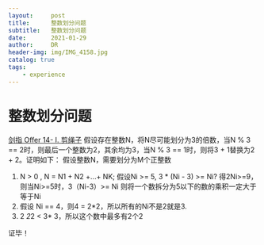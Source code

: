 ```yaml
---
layout:     post
title:      整数划分问题
subtitle:   整数划分问题
date:       2021-01-29
author:     DR
header-img: img/IMG_4158.jpg
catalog: true
tags:
    - experience
---
```


# 整数划分问题
[剑指 Offer 14- I. 剪绳子](https://leetcode-cn.com/problems/jian-sheng-zi-lcof/)
假设存在整数N，将N尽可能划分为3的倍数，当N % 3 == 2时，则最后一个整数为2，其余均为3，当N % 3 == 1时，则将3 + 1替换为2 + 2。证明如下：
假设整数N，需要划分为M个正整数
1. N > 0 , N = N1 + N2 +...+ NK;
假设Ni >= 5, 3 * (Ni - 3) >= Ni? 得2Ni>=9，则当Ni>=5时，3（Ni-3）>= Ni
则将一个数拆分为5以下的数的乘积一定大于等于Ni
2. 假设 Ni == 4，则4 = 2*2，所以所有的Ni不是2就是3.
3. 2 *2*2 < 3* 3，所以这个数中最多有2个2

证毕！
